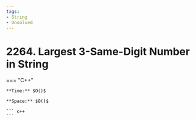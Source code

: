 ```yaml
---
tags:
- String
- Unsolved
---
```



# 2264. Largest 3-Same-Digit Number in String

=== "C++"

    **Time:** $O()$

    **Space:** $O()$

    ``` c++
    ```